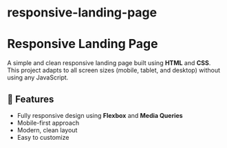 # responsive-landing-page
# Responsive Landing Page

A simple and clean responsive landing page built using **HTML** and **CSS**.  
This project adapts to all screen sizes (mobile, tablet, and desktop) without using any JavaScript.

## 🚀 Features
- Fully responsive design using **Flexbox** and **Media Queries**
- Mobile-first approach
- Modern, clean layout
- Easy to customize

